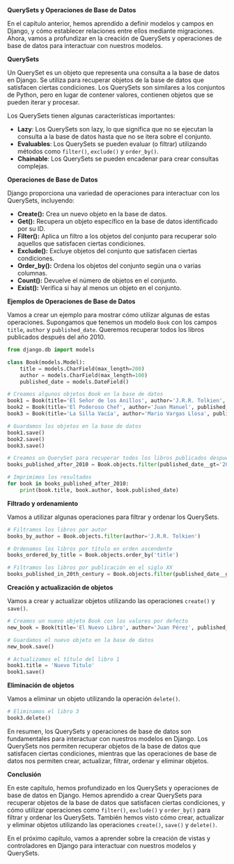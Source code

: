 **QuerySets y Operaciones de Base de Datos**

En el capítulo anterior, hemos aprendido a definir modelos y campos en Django, y cómo establecer relaciones entre ellos mediante migraciones. Ahora, vamos a profundizar en la creación de QuerySets y operaciones de base de datos para interactuar con nuestros modelos.

**QuerySets**

Un QuerySet es un objeto que representa una consulta a la base de datos en Django. Se utiliza para recuperar objetos de la base de datos que satisfacen ciertas condiciones. Los QuerySets son similares a los conjuntos de Python, pero en lugar de contener valores, contienen objetos que se pueden iterar y procesar.

Los QuerySets tienen algunas características importantes:

* **Lazy**: Los QuerySets son lazy, lo que significa que no se ejecutan la consulta a la base de datos hasta que no se itera sobre el conjunto.
* **Evaluables**: Los QuerySets se pueden evaluar (o filtrar) utilizando métodos como `filter()`, `exclude()` y `order_by()`.
* **Chainable**: Los QuerySets se pueden encadenar para crear consultas complejas.

**Operaciones de Base de Datos**

Django proporciona una variedad de operaciones para interactuar con los QuerySets, incluyendo:

* **Create():** Crea un nuevo objeto en la base de datos.
* **Get():** Recupera un objeto específico en la base de datos identificado por su ID.
* **Filter():** Aplica un filtro a los objetos del conjunto para recuperar solo aquellos que satisfacen ciertas condiciones.
* **Exclude():** Excluye objetos del conjunto que satisfacen ciertas condiciones.
* **Order_by():** Ordena los objetos del conjunto según una o varias columnas.
* **Count():** Devuelve el número de objetos en el conjunto.
* **Exist():** Verifica si hay al menos un objeto en el conjunto.

**Ejemplos de Operaciones de Base de Datos**

Vamos a crear un ejemplo para mostrar cómo utilizar algunas de estas operaciones. Supongamos que tenemos un modelo `Book` con los campos `title`, `author` y `published_date`. Queremos recuperar todos los libros publicados después del año 2010.

```python
from django.db import models

class Book(models.Model):
    title = models.CharField(max_length=200)
    author = models.CharField(max_length=100)
    published_date = models.DateField()

# Creamos algunos objetos Book en la base de datos
book1 = Book(title='El Señor de los Anillos', author='J.R.R. Tolkien', published_date='1954-07-29')
book2 = Book(title='El Poderoso Chef', author='Juan Manuel', published_date='2015-02-20')
book3 = Book(title='La Silla Vacía', author='Mario Vargas Llosa', published_date='1986-05-15')

# Guardamos los objetos en la base de datos
book1.save()
book2.save()
book3.save()

# Creamos un QuerySet para recuperar todos los libros publicados después del año 2010
books_published_after_2010 = Book.objects.filter(published_date__gt='2010-01-01')

# Imprimimos los resultados
for book in books_published_after_2010:
    print(book.title, book.author, book.published_date)
```

**Filtrado y ordenamiento**

Vamos a utilizar algunas operaciones para filtrar y ordenar los QuerySets.

```python
# Filtramos los libros por autor
books_by_author = Book.objects.filter(author='J.R.R. Tolkien')

# Ordenamos los libros por título en orden ascendente
books_ordered_by_title = Book.objects.order_by('title')

# Filtramos los libros por publicación en el siglo XX
books_published_in_20th_century = Book.objects.filter(published_date__gte='1900-01-01', published_date__lt='2000-01-01')
```

**Creación y actualización de objetos**

Vamos a crear y actualizar objetos utilizando las operaciones `create()` y `save()`.

```python
# Creamos un nuevo objeto Book con los valores por defecto
new_book = Book(title='El Nuevo Libro', author='Juan Pérez', published_date='2020-03-15')

# Guardamos el nuevo objeto en la base de datos
new_book.save()

# Actualizamos el título del libro 1
book1.title = 'Nuevo Titulo'
book1.save()
```

**Eliminación de objetos**

Vamos a eliminar un objeto utilizando la operación `delete()`.

```python
# Eliminamos el libro 3
book3.delete()
```

En resumen, los QuerySets y operaciones de base de datos son fundamentales para interactuar con nuestros modelos en Django. Los QuerySets nos permiten recuperar objetos de la base de datos que satisfacen ciertas condiciones, mientras que las operaciones de base de datos nos permiten crear, actualizar, filtrar, ordenar y eliminar objetos.

**Conclusión**

En este capítulo, hemos profundizado en los QuerySets y operaciones de base de datos en Django. Hemos aprendido a crear QuerySets para recuperar objetos de la base de datos que satisfacen ciertas condiciones, y cómo utilizar operaciones como `filter()`, `exclude()` y `order_by()` para filtrar y ordenar los QuerySets. También hemos visto cómo crear, actualizar y eliminar objetos utilizando las operaciones `create()`, `save()` y `delete()`.

En el próximo capítulo, vamos a aprender sobre la creación de vistas y controladores en Django para interactuar con nuestros modelos y QuerySets.